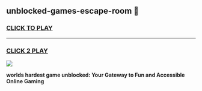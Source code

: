 
## unblocked-games-escape-room 👋
<h3>
<a href="https://premium.freeplayer.one?title=unblocked-games-escape-room&ref=14F">CLICK TO PLAY</a></h3>
<hr>

<h3>
<a href="https://premium.freeplayer.one?title=unblocked-games-escape-room&ref=14F">CLICK 2 PLAY</a>
  
</h3>

<a href="https://premium.freeplayer.one?title=unblocked-games-escape-room&ref=12F/"><img src="https://clearcache.store/games.png"></a>


**worlds hardest game unblocked: Your Gateway to Fun and Accessible Online Gaming**
